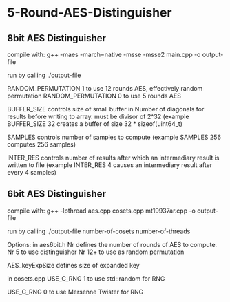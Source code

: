 # 5-Round-AES-Distinguisher

## 8bit AES Distinguisher
compile with:
g++ -maes -march=native -msse -msse2 main.cpp -o output-file

run by calling ./output-file

RANDOM_PERMUTATION 1 to use 12 rounds AES, effectively random permutation
RANDOM_PERMUTATION 0 to use 5 rounds AES

BUFFER_SIZE controls size of small buffer in Number of diagonals for results before writing to array. must be divisor of 2^32 (example BUFFER_SIZE 32 creates a buffer of size 32 * sizeof(uint64_t)

SAMPLES controls number of samples to compute (example SAMPLES 256 computes 256 samples)

INTER_RES controls number of results after which an intermediary result is written to file (example INTER_RES 4 causes an intermediary result after every 4 samples)

## 6bit AES Distinguisher
compile with:
g++ -lpthread aes.cpp cosets.cpp mt19937ar.cpp -o output-file

run by calling ./output-file number-of-cosets number-of-threads

Options:
in aes6bit.h
Nr defines the number of rounds of AES to compute. Nr 5 to use distinguisher Nr 12+ to use as random permutation
  
AES_keyExpSize defines size of expanded key

in cosets.cpp
USE_C_RNG 1 to use std::random for RNG
  
USE_C_RNG 0 to use Mersenne Twister for RNG

